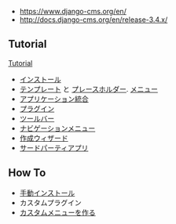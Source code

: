 - https://www.django-cms.org/en/
- http://docs.django-cms.org/en/release-3.4.x/


## Tutorial

[Tutorial](http://docs.django-cms.org/en/release-3.4.x/introduction/index.html)


- [インストール](cms.install.md)
- [テンプレート](cms.templates.cd) と [プレースホルダー](cms.placeholders.md). [メニュー](cms.show_menu.html)
- [アプリケーション統合](cms.integration.md)
- [プラグイン](cms.plugin.md)
- [ツールバー](cms.toolbar.md)
- [ナビゲーションメニュー](cms.navigation.md)
- [作成ウィザード](cms.wizard.md)
- [サードパーティアプリ](cms.3rdparty.md)


## How To

- [手動インストール](cms.install.md)
- カスタムプラグイン
- [カスタムメニューを作る](cms.menus.md)
